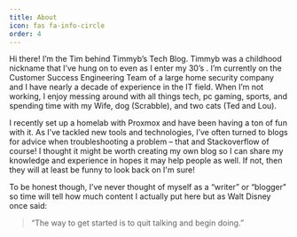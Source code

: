 ```yaml
---
title: About
icon: fas fa-info-circle
order: 4
---
```


Hi there! I’m the Tim behind Timmyb’s Tech Blog. Timmyb was a childhood nickname that I’ve hung on to even as I enter my 30’s . I’m currently on the Customer Success Engineering Team of a large home security company and I have nearly a decade of experience in the IT field. When I’m not working, I enjoy messing around with all things tech, pc gaming, sports, and spending time with my Wife, dog (Scrabble), and two cats (Ted and Lou).

I recently set up a homelab with Proxmox and have been having a ton of fun with it. As I’ve tackled new tools and technologies, I’ve often turned to blogs for advice when troubleshooting a problem – that and Stackoverflow of course! I thought it might be worth creating my own blog so I can share my knowledge and experience in hopes it may help people as well. If not, then they will at least be funny to look back on I'm sure!

To be honest though, I’ve never thought of myself as a “writer” or “blogger" so time will tell how much content I actually put here but as Walt Disney once said:

> “The way to get started is to quit talking and begin doing.”

